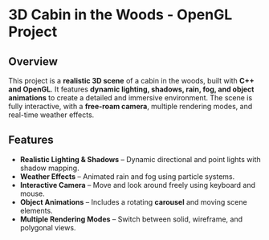 # 3D Cabin in the Woods - OpenGL Project

## Overview
This project is a **realistic 3D scene** of a cabin in the woods, built with **C++ and OpenGL**. It features **dynamic lighting, shadows, rain, fog, and object animations** to create a detailed and immersive environment. The scene is fully interactive, with a **free-roam camera**, multiple rendering modes, and real-time weather effects.  

## Features
- **Realistic Lighting & Shadows** – Dynamic directional and point lights with shadow mapping.
- **Weather Effects** – Animated rain and fog using particle systems.
- **Interactive Camera** – Move and look around freely using keyboard and mouse.
- **Object Animations** – Includes a rotating **carousel** and moving scene elements.
- **Multiple Rendering Modes** – Switch between solid, wireframe, and polygonal views.
